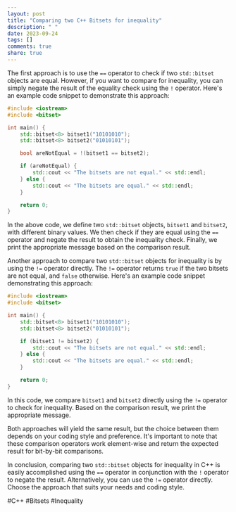 ```yaml
---
layout: post
title: "Comparing two C++ Bitsets for inequality"
description: " "
date: 2023-09-24
tags: []
comments: true
share: true
---
```


The first approach is to use the `==` operator to check if two `std::bitset` objects are equal. However, if you want to compare for inequality, you can simply negate the result of the equality check using the `!` operator. Here's an example code snippet to demonstrate this approach:

```cpp
#include <iostream>
#include <bitset>

int main() {
    std::bitset<8> bitset1("10101010");
    std::bitset<8> bitset2("01010101");

    bool areNotEqual = !(bitset1 == bitset2);

    if (areNotEqual) {
        std::cout << "The bitsets are not equal." << std::endl;
    } else {
        std::cout << "The bitsets are equal." << std::endl;
    }

    return 0;
}
```

In the above code, we define two `std::bitset` objects, `bitset1` and `bitset2`, with different binary values. We then check if they are equal using the `==` operator and negate the result to obtain the inequality check. Finally, we print the appropriate message based on the comparison result.

Another approach to compare two `std::bitset` objects for inequality is by using the `!=` operator directly. The `!=` operator returns `true` if the two bitsets are not equal, and `false` otherwise. Here's an example code snippet demonstrating this approach:

```cpp
#include <iostream>
#include <bitset>

int main() {
    std::bitset<8> bitset1("10101010");
    std::bitset<8> bitset2("01010101");

    if (bitset1 != bitset2) {
        std::cout << "The bitsets are not equal." << std::endl;
    } else {
        std::cout << "The bitsets are equal." << std::endl;
    }

    return 0;
}
```

In this code, we compare `bitset1` and `bitset2` directly using the `!=` operator to check for inequality. Based on the comparison result, we print the appropriate message.

Both approaches will yield the same result, but the choice between them depends on your coding style and preference. It's important to note that these comparison operators work element-wise and return the expected result for bit-by-bit comparisons.

In conclusion, comparing two `std::bitset` objects for inequality in C++ is easily accomplished using the `==` operator in conjunction with the `!` operator to negate the result. Alternatively, you can use the `!=` operator directly. Choose the approach that suits your needs and coding style. 

#C++ #Bitsets #Inequality